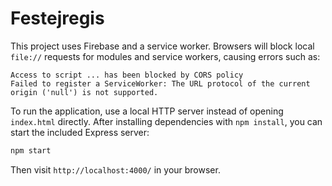# Festejregis

This project uses Firebase and a service worker. Browsers will block local `file://` requests for modules and service workers, causing errors such as:

```
Access to script ... has been blocked by CORS policy
Failed to register a ServiceWorker: The URL protocol of the current origin ('null') is not supported.
```

To run the application, use a local HTTP server instead of opening `index.html` directly. After installing dependencies with `npm install`, you can start the included Express server:

```bash
npm start
```

Then visit `http://localhost:4000/` in your browser.

